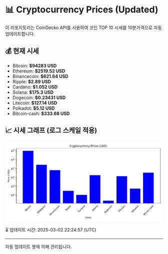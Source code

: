 
# 📊 Cryptocurrency Prices (Updated)

이 리포지토리는 CoinGecko API를 사용하여 코인 TOP 10 시세를 10분가격으로 자동 업데이트합니다.

## 💰 현재 시세
- Bitcoin: **$94283 USD**
- Ethereum: **$2519.52 USD**
- Binancecoin: **$621.64 USD**
- Ripple: **$2.89 USD**
- Cardano: **$1.052 USD**
- Solana: **$175.3 USD**
- Dogecoin: **$0.23431 USD**
- Litecoin: **$127.14 USD**
- Polkadot: **$5.12 USD**
- Bitcoin-cash: **$333.68 USD**

## 📈 시세 그래프 (로그 스케일 적용)
![Crypto Prices](crypto_prices.png)

⏳ 업데이트 시간: 2025-03-02 22:24:57 (UTC)

---
자동 업데이트 봇에 의해 관리됩니다.
